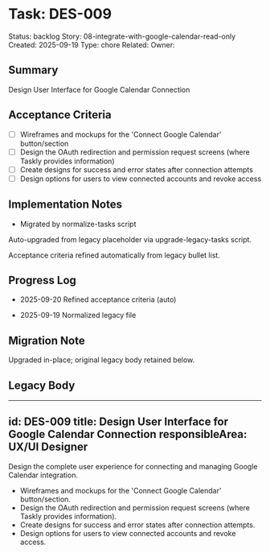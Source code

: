 # Task: DES-009
Status: backlog
Story: 08-integrate-with-google-calendar-read-only
Created: 2025-09-19
Type: chore
Related:
Owner:

## Summary
Design User Interface for Google Calendar Connection

## Acceptance Criteria

- [ ] Wireframes and mockups for the 'Connect Google Calendar' button/section
- [ ] Design the OAuth redirection and permission request screens (where Taskly provides information)
- [ ] Create designs for success and error states after connection attempts
- [ ] Design options for users to view connected accounts and revoke access

## Implementation Notes
- Migrated by normalize-tasks script

Auto-upgraded from legacy placeholder via upgrade-legacy-tasks script.


Acceptance criteria refined automatically from legacy bullet list.
## Progress Log
- 2025-09-20 Refined acceptance criteria (auto)

- 2025-09-19 Normalized legacy file
## Migration Note
Upgraded in-place; original legacy body retained below.

## Legacy Body
---
id: DES-009
title: Design User Interface for Google Calendar Connection
responsibleArea: UX/UI Designer
---
Design the complete user experience for connecting and managing Google Calendar integration.
*   Wireframes and mockups for the 'Connect Google Calendar' button/section.
*   Design the OAuth redirection and permission request screens (where Taskly provides information).
*   Create designs for success and error states after connection attempts.
*   Design options for users to view connected accounts and revoke access.